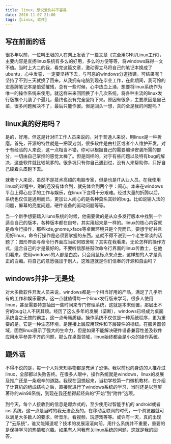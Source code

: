 ```yaml
---
title: linux，想说爱你并不容易
date: 2016-11-07 21:00
tags: [Linux, 软件]
---
```

## 写在前面的话

很多年以前，一位叫王垠的人在网上发表了一篇文章《完全用GNU/Linux工作》，主要内容是宣扬linux系统有多么的好用，多么的方便等等，将windows踩得一文不值。当时上大二的我，看完这篇文章，激动得立马将自己的笔记本换成了ubuntu，心中发誓，一定要坚持下去，与可恶的windows分道扬镳。可结果呢？坚持了不到三天就换了回来。从我拥有电脑到现在毕业工作，在此期间，我可怜的宏基牌笔记本是倍受摧残，总有一些时候，心中热血上涌，想要将linux系统作为唯一的操作系统来使用。就这样来来回回换了十几次系统，将各种主流的linux发行版挨个儿装了个遍儿，最终也没有完全坚持下来。原因有很多，主要原因是自己菜，很多问题解决不了，最后只能作罢。但是回头一想，真的全是我的问题吗？


<!--more-->


## linux真的好用吗？

是的，好用。但这是针对IT工作人员来说的。对于普通人来说，用linux是一种折磨。首先，开源的特性就是一把双刃剑，很多软件是由社区或者个人维护开发，对于有经验的人来说，这一点相当不错，你可以根据自己的需要编译安装所需的部分，一切由自己掌控的感觉太棒了。但是同样的，对于有些问题以及特有bug的解决，这些软件就比较坑爹的。很多坑只有你自己遇到过，没有人来帮助你，只好自己硬着头皮趟下去。

就我个人来说，虽然不是技术高超的电脑专家，但是也是IT从业人员。在我使用linux的过程中，别的还没有体会到，就先体会到两个字：闹心。本来在windows平台上得心应手的工作与娱乐，在linux下变得十分艰难。经过大量的折腾以后，系统也仅仅是通用而已，更加让人闹心的是各种莫名其妙的bug。比如说输入法的问题，屏幕的亮度问题，硬件设备的驱动问题等等。

当一个新手想要踏入liunx系统的时候，他需要做的是从众多发行版本中找到一个适合自己的版本，各种版本都在自夸，其实用起来是一样的。linux的核心内容就是命令行操作，那些kde,gnome,xface等桌面环境只是个壳而已，要想学好并且用好linux，命令行操作是必须要掌握的东西。这就不得不说到一个老生常谈的话题了：图形界面与命令行界面应当如何取舍呢？其实在我看来，无论怎样的操作方式，适合自己的才是最好的。不要听信那些鼓吹命令行界面的linux传教士，在他们看来，使用windows的人都是白痴，只会用鼠标点来点去，这样想的人才是真正的白痴。将自己的意愿强加于别人，这难道就是你们信奉的开源和自由吗？

## windows并非一无是处

对大多数软件开发人员来说，windows都是一个相当好用的产品，满足了几乎所有的工作和娱乐需求。这一点就值得每一个linux发行版来学习。很多人使用linux，甚至需要特意抽出一些时间来专门修理系统，这就是本末倒置，那层出不穷的bug让人不厌其烦。经历了这么多年的发展（垄断），windows已经成为桌面系统当之无愧的霸主，这一点毋庸质疑。操作系统不仅仅是一种系统程序，更为重要的是，它是一种生态环境，是连接上层应用软件和下层硬件的枢纽。在服务器领域，固然linux展示了强大的生命力，但是如果不能解决硬件设备兼容性差及软件应用水平参差不齐的问题，那么在桌面领域，linux始终都会是小众的操作系统。

## 题外话

不得不说的是，每一个人对未知事物都是充满了恐惧。我以前也向身边的人推荐过 linux，全部都以失败告终。在很多人眼中，操作系统就是windows，linux的发展及推广还是一条艰辛的道路。我现在回想起来，当初学校第一门微机教材，在介绍了计算机的组成结构之后，直接就进行了windows系统的学习，当时还是以蓝屏著称的win98系统，到现在我还想得起经典的“开始”到“附件”选项。

到今天，每个人接收到的信息是爆炸式的，至少使用过智能手机的 android或者 ios 系统，这一点是当时的我无法企及的。在移动互联网的时代，一个浏览器就可以满足大多数人的要求，听音乐，看视频，玩游戏等等。或许有一天，真的出现了“云系统”，谁又能知道呢？技术的发展滚滚向前，用什么系统并不重要，重要的是保持学习的热情和兴趣。如果有人问我有关linux系统的问题，这就是我的回答。




